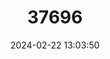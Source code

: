 ---
title: "37696"
category: "Pouteria calistophylla"
draft: false
date: 2024-02-22 13:03:50
languages:
  Spanish; Castilian: ["Zapotillo Colorado", "Chicle"]
---